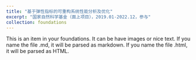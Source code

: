```yaml
---
title: "基于弹性指标的可重构系统性能分析及优化"
excerpt: "国家自然科学基金（面上项目），2019.01-2022.12，参与"
collection: foundations
---
```


This is an item in your foundations. It can be have images or nice text. If you name the file .md, it will be parsed as markdown. If you name the file .html, it will be parsed as HTML. 

